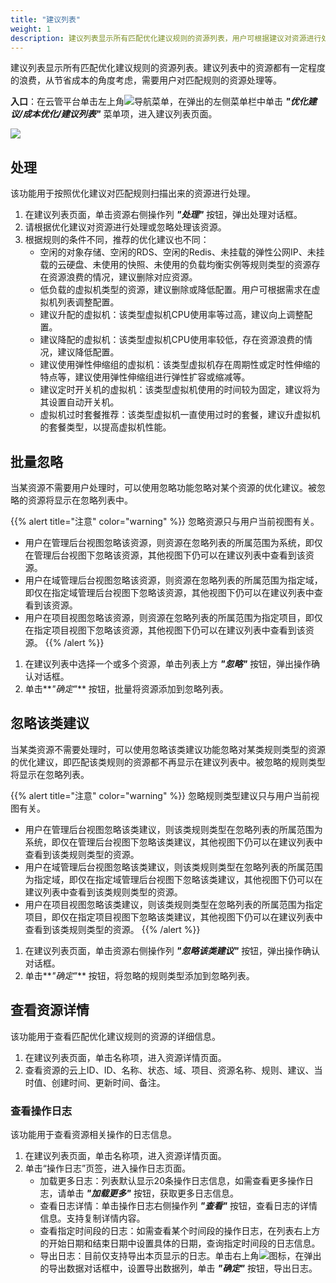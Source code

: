 ```yaml
---
title: "建议列表"
weight: 1
description: 建议列表显示所有匹配优化建议规则的资源列表，用户可根据建议对资源进行处理。
---
```


建议列表显示所有匹配优化建议规则的资源列表。建议列表中的资源都有一定程度的浪费，从节省成本的角度考虑，需要用户对匹配规则的资源处理等。

**入口**：在云管平台单击左上角![](../../../images/intro/nav.png)导航菜单，在弹出的左侧菜单栏中单击 **_"优化建议/成本优化/建议列表"_** 菜单项，进入建议列表页面。

![](../../../images/suggest/suggestsysalert.png)

## 处理

该功能用于按照优化建议对匹配规则扫描出来的资源进行处理。

1. 在建议列表页面，单击资源右侧操作列 **_"处理"_** 按钮，弹出处理对话框。
2. 请根据优化建议对资源进行处理或忽略处理该资源。
3. 根据规则的条件不同，推荐的优化建议也不同：
    - 空闲的对象存储、空闲的RDS、空闲的Redis、未挂载的弹性公网IP、未挂载的云硬盘、未使用的快照、未使用的负载均衡实例等规则类型的资源存在资源浪费的情况，建议删除对应资源。
    - 低负载的虚拟机类型的资源，建议删除或降低配置。用户可根据需求在虚拟机列表调整配置。
    - 建议升配的虚拟机：该类型虚拟机CPU使用率等过高，建议向上调整配置。
    - 建议降配的虚拟机：该类型虚拟机CPU使用率较低，存在资源浪费的情况，建议降低配置。
    - 建议使用弹性伸缩组的虚拟机：该类型虚拟机存在周期性或定时性伸缩的特点等，建议使用弹性伸缩组进行弹性扩容或缩减等。
    - 建议定时开关机的虚拟机：该类型虚拟机使用的时间较为固定，建议将为其设置自动开关机。
    - 虚拟机过时套餐推荐：该类型虚拟机一直使用过时的套餐，建议升虚拟机的套餐类型，以提高虚拟机性能。

## 批量忽略

当某资源不需要用户处理时，可以使用忽略功能忽略对某个资源的优化建议。被忽略的资源将显示在忽略列表中。

{{% alert title="注意" color="warning" %}}
忽略资源只与用户当前视图有关。

- 用户在管理后台视图忽略该资源，则资源在忽略列表的所属范围为系统，即仅在管理后台视图下忽略该资源，其他视图下仍可以在建议列表中查看到该资源。
- 用户在域管理后台视图忽略该资源，则资源在忽略列表的所属范围为指定域，即仅在指定域管理后台视图下忽略该资源，其他视图下仍可以在建议列表中查看到该资源。
- 用户在项目视图忽略该资源，则资源在忽略列表的所属范围为指定项目，即仅在指定项目视图下忽略该资源，其他视图下仍可以在建议列表中查看到该资源。
{{% /alert %}}

1. 在建议列表中选择一个或多个资源，单击列表上方 **_"忽略"_** 按钮，弹出操作确认对话框。
2. 单击**_"确定"_** 按钮，批量将资源添加到忽略列表。

## 忽略该类建议

当某类资源不需要处理时，可以使用忽略该类建议功能忽略对某类规则类型的资源的优化建议，即匹配该类规则的资源都不再显示在建议列表中。被忽略的规则类型将显示在忽略列表。

{{% alert title="注意" color="warning" %}}
忽略规则类型建议只与用户当前视图有关。

- 用户在管理后台视图忽略该类建议，则该类规则类型在忽略列表的所属范围为系统，即仅在管理后台视图下忽略该类建议，其他视图下仍可以在建议列表中查看到该类规则类型的资源。
- 用户在域管理后台视图忽略该类建议，则该类规则类型在忽略列表的所属范围为指定域，即仅在指定域管理后台视图下忽略该类建议，其他视图下仍可以在建议列表中查看到该类规则类型的资源。
- 用户在项目视图忽略该类建议，则该类规则类型在忽略列表的所属范围为指定项目，即仅在指定项目视图下忽略该类建议，其他视图下仍可以在建议列表中查看到该类规则类型的资源。
{{% /alert %}}

1. 在建议列表页面，单击资源右侧操作列 **_"忽略该类建议"_** 按钮，弹出操作确认对话框。
2. 单击**_"确定"_** 按钮，将忽略的规则类型添加到忽略列表。

## 查看资源详情

该功能用于查看匹配优化建议规则的资源的详细信息。

1. 在建议列表页面，单击名称项，进入资源详情页面。
2. 查看资源的云上ID、ID、名称、状态、域、项目、资源名称、规则、建议、当时值、创建时间、更新时间、备注。

### 查看操作日志

该功能用于查看资源相关操作的日志信息。

1. 在建议列表页面，单击名称项，进入资源详情页面。
2. 单击“操作日志”页签，进入操作日志页面。
    - 加载更多日志：列表默认显示20条操作日志信息，如需查看更多操作日志，请单击 **_"加载更多"_** 按钮，获取更多日志信息。
    - 查看日志详情：单击操作日志右侧操作列 **_"查看"_** 按钮，查看日志的详情信息。支持复制详情内容。
    - 查看指定时间段的日志：如需查看某个时间段的操作日志，在列表右上方的开始日期和结束日期中设置具体的日期，查询指定时间段的日志信息。
    - 导出日志：目前仅支持导出本页显示的日志。单击右上角![](../../../images/system/download.png)图标，在弹出的导出数据对话框中，设置导出数据列，单击 **_"确定"_** 按钮，导出日志。
